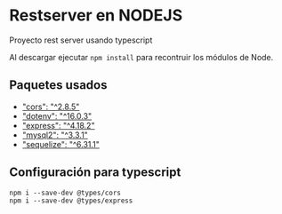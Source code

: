 # Restserver en NODEJS

Proyecto rest server usando typescript

Al descargar ejecutar ```npm install``` para recontruir los módulos de Node.

## Paquetes usados
- ["cors": "^2.8.5"](https://www.npmjs.com/package/cors)
- ["dotenv": "^16.0.3"](https://www.npmjs.com/package/dotenv)
- ["express": "^4.18.2"](https://www.npmjs.com/package/express)
- ["mysql2": "^3.3.1"](https://www.npmjs.com/package/mysql2)
- ["sequelize": "^6.31.1"](https://www.npmjs.com/package/sequelize)

## Configuración para typescript
```
npm i --save-dev @types/cors
npm i --save-dev @types/express
```